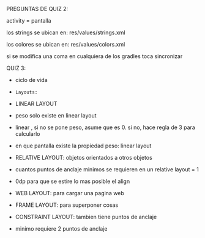 



PREGUNTAS DE QUIZ 2:

activity = pantalla

los strings se ubican en: res/values/strings.xml

los colores se ubican en: res/values/colors.xml

si se modifica una coma en cualquiera de los gradles toca sincronizar



QUIZ 3:

- ciclo de vida
-     Layouts:
- LINEAR LAYOUT
- peso solo existe en linear layout
- linear , si no se pone peso, asume que es 0. si no, hace regla de 3 para calcularlo
- en que pantalla existe la propiedad peso: linear layout

- RELATIVE LAYOUT: objetos orientados a otros objetos
- cuantos puntos de anclaje minimos se requieren en un relative layout = 1
- 0dp para que se estire lo mas posible el align

- WEB LAYOUT: para cargar una pagina web
- FRAME LAYOUT: para superponer cosas

- CONSTRAINT LAYOUT: tambien tiene puntos de anclaje
- minimo requiere 2 puntos de anclaje 




